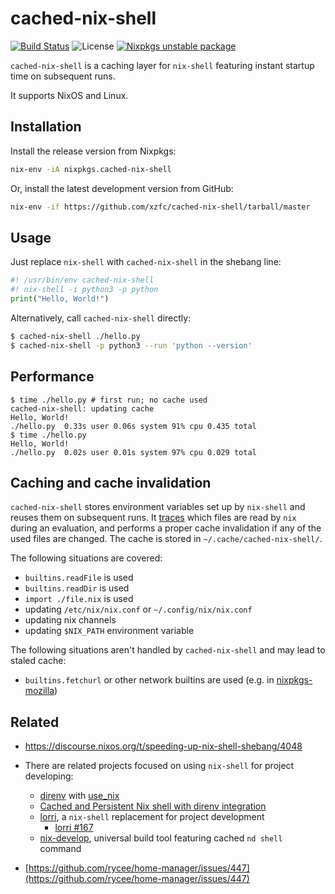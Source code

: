 # cached-nix-shell
[![Build Status](https://img.shields.io/github/workflow/status/xzfc/cached-nix-shell/Test/master?logo=github)](https://github.com/xzfc/cached-nix-shell/actions?query=workflow%3ATest+branch%3Amaster)
![License](https://img.shields.io/badge/license-Unlicense%20OR%20MIT-blue)
[![Nixpkgs unstable package](https://repology.org/badge/version-for-repo/nix_unstable/cached-nix-shell.svg)](https://nixos.org/nixos/packages.html?attr=cached-nix-shell&channel=nixpkgs-unstable&query=cached-nix-shell)

`cached-nix-shell` is a caching layer for `nix-shell` featuring instant startup time on subsequent runs.

It supports NixOS and Linux.

## Installation

Install the release version from Nixpkgs:
```sh
nix-env -iA nixpkgs.cached-nix-shell
```

Or, install the latest development version from GitHub:
```sh
nix-env -if https://github.com/xzfc/cached-nix-shell/tarball/master
```

## Usage

Just replace `nix-shell` with `cached-nix-shell` in the shebang line:

```python
#! /usr/bin/env cached-nix-shell
#! nix-shell -i python3 -p python
print("Hello, World!")
```

Alternatively, call `cached-nix-shell` directly:

```sh
$ cached-nix-shell ./hello.py
$ cached-nix-shell -p python3 --run 'python --version'
```

## Performance

```
$ time ./hello.py # first run; no cache used
cached-nix-shell: updating cache
Hello, World!
./hello.py  0.33s user 0.06s system 91% cpu 0.435 total
$ time ./hello.py
Hello, World!
./hello.py  0.02s user 0.01s system 97% cpu 0.029 total
```

## Caching and cache invalidation

`cached-nix-shell` stores environment variables set up by `nix-shell` and reuses them on subsequent runs.
It [traces](./nix-trace) which files are read by `nix` during an evaluation, and performs a proper cache invalidation if any of the used files are changed.
The cache is stored in `~/.cache/cached-nix-shell/`.

The following situations are covered:

* `builtins.readFile` is used
* `builtins.readDir` is used
* `import ./file.nix` is used
* updating `/etc/nix/nix.conf` or `~/.config/nix/nix.conf`
* updating nix channels
* updating `$NIX_PATH` environment variable

The following situations aren't handled by `cached-nix-shell` and may lead to staled cache:

* `builtins.fetchurl` or other network builtins are used (e.g. in [nixpkgs-mozilla])

[nixpkgs-mozilla]: https://github.com/mozilla/nixpkgs-mozilla

## Related

* https://discourse.nixos.org/t/speeding-up-nix-shell-shebang/4048
* There are related projects focused on using `nix-shell` for project developing:
  * [direnv](https://direnv.net/) with [use_nix](https://github.com/direnv/direnv/wiki/Nix)
  * [Cached and Persistent Nix shell with direnv integration](https://gist.github.com/mbbx6spp/731076cb8fc620b064b8e5b28fb1c796)
  * [lorri](https://github.com/target/lorri), a `nix-shell` replacement for project development
    * [lorri #167](https://github.com/target/lorri/issues/167)
  * [nix-develop](https://gitlab.com/mightybyte/nix-develop), universal build tool featuring cached `nd shell` command

* [https://github.com/rycee/home-manager/issues/447](https://github.com/rycee/home-manager/issues/447)
